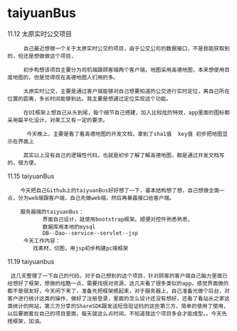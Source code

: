 # taiyuanBus
11.12 太原实时公交项目

         自己最近想做一个关于太原实时公交的项目，由于公交公司的数据接口，不是我能获取到的，但还是想做做这个项目，
         
         初步构想该项目主要分为司机端跟顾客端两个客户端，地图采用高德地图，本来想使用百度地图的，但是觉得现在高德地图人们用的多。
         
         太原实时公交，主要是通过客户端能够对自己想要知道的公交进行实时定位，离自己所在位置的距离，多长时间能够到达。我主要是想通过定位实现这个功能。
         
         在UI框架上想自己从头到尾，每个细节自己搭建，加入比较炫的特效，app里面的图标都采用扁平化设计，对美工又有一定的要求。
 
          今天晚上，主要是看了看高德地图的开发文档，拿到了sha1值  key值 初步把地图显示在界面上
   
         其实以上没有自己的逻辑性代码，也就是初步了解了解高德地图，都是通过开发文档写的，很方便。 

11.15  taiyuanBus

		今天把自己Github上的taiyuanBus好好想了一下，基本结构想了想，自己想做全面一点，分为web端跟客户端，自己先做web端，然后再暴露接口给客户端。

        服务器端的taiyuanBus：
               界面自己设计，就使用bootstrap框架。顺便对控件熟悉熟悉，
               数据库用本地的mysql
               DB--Dao--service--servlet--jsp
         今天工作内容：
			找素材，切图，用jsp初步构建pc端框架

11.19  taiyuanbus
        
	 这几天整理了一下自己的代码，对于自己想到的这个项目，针对顾客的客户端自己脑力里面已经想好了框架，想做的炫酷一点，需要找很对资源，这几天看了很多类似的app，感觉界面做的都不是很友好，今天闲下来了，准备先把框架搭起来，对于服务器上，自己准备光做个后台，对客户进行统计这类的操作，做好了注册登录，里面的怎么设计还没有想好，还看了看站长之家这类统计的网站，第三方分享的ShareSDK跟发送短信验证码的这些第三方，简单的使用了使用，以后要嵌套在自己的项目里面，每天就这么点时间，不知道我这个项目多会才能成型。。今天先搭框架，加油。
























